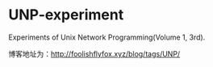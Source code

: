 # UNP-experiment

Experiments of Unix Network Programming(Volume 1, 3rd).

博客地址为：http://foolishflyfox.xyz/blog/tags/UNP/ 
